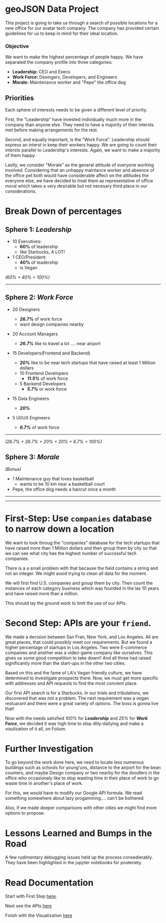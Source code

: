 # geoJSON Data Project

This project is going to take us through a search of possible locations for a new office for our avatar tech company. The company has provided certain guidelines for us to keep in mind for their ideal location. 


### Objective
We want to make the highest percentage of people happy. We have separated the company profile into three categories: 
- **Leadership:** CEO and Execs 
- **Work Force:** Desingers, Developers, and Engineers
- **Morale:** Maintenance worker and "Pepe" the office dog


## Priorities
Each sphere of interests needs to be given a different level of priority.

First, the "Leadership" have invested individually much more in the company than anyone else. They need to have a majority of their intersts met before making arrangements for the rest.

Second, and equally important, is the "Work Force". Leadership should express an interst in keep their workers happy. We are going to count their intersts parallel to Leadership's interests. Again, we want to make a majority of them happy.

Lastly, we consider "Morale" as the general attitude of everyone working involved. Considering that an unhappy maintance worker and absence of the office pet both would have considerable affect on the attitudes the everyone else, we have decided to treat them as representative of office moral which takes a very desirable but not necesary third place in our considerations.

# Break Down of percentages
## Sphere 1: ***Leadership***

- 10 Executives: 
    - **60%** of leadership
    - like Starbucks, A LOT!
- 1 CEO/President: 
    - **40%** of leadership
    - is Vegan

*(60% + 40% = 100%)*

---------

## Sphere 2: ***Work Force***

- 20 Designers
    - ***26.7%*** of work force
    - want design companies nearby
- 20 Account Managers
    - ***26.7%*** like to travel a lot .... near airport

- 15 Developers(Frontend and Backend)
    - ***20%*** like to be near tech startups that have raised at least 1 Million dollars<br>
    - 10 Frontend Developers
        - ***11.5%*** of work force
    - 5 Backend Developers
        - ***5.7%*** or work force
- 15 Data Engineers
    - ***20%***

- 5 UI/UX Engineers
    - ***6.7%*** of work force

---------

*(26.7% + 26.7% + 20% + 20% + 6.7% = 100%)*

## Sphere 3: ***Morale***
*(Bonus)*
- 1 Maintenance guy that loves basketball
    - wants to be 10 km near a basketball court
- Pepe, the office dog needs a haircut once a month
---------
---------


# First-Step: Use `companies` database to narrow down a location  
We want to look throug the "companies" database for the tech startups that have raised more than 1 Million dollars and then group them by city so that we can see what city has the highest number of successful tech companies. 

There is a a small problem with that because the field contains a string and not an integer. We might avoid trying to clean all data for the moment. 

We will first find U.S. companies and group them by city. Then count the instances of each category business which was founded in the las 10 years and have raised more than a million.

This should lay the ground work to limit the use of our APIs.

# Second Step: APIs are your `friend`.

We made a decision between San Fran, New York, and Los Angeles. All are great places, that could possibly meet our requirements. But we found a higher percentage of startups in Los Angeles. Two were E-commerce companies and another was a video-game company like ourselves. This gives us some good competition to take down!! And all three had raised significantly more than the start-ups in the other two cities.
 
Based on this and the fame of LA's Vegan friendly culture, we have determined to investigate prospects there. Now, we must get more specific with addresses and API requests to find the most convient place.



Our first API search is for a Starbucks. In our trials and tribulations, we discovered that was not a problem. The next requirement was a vegan restuarant and there were a great variety of options. The boss is gonna live that! 

Now with the needs satisfied *100%* for ***Leadership*** and *25%* for ***Work Force***, 
we decided it was high time to stop dilly-dallying and make a visulization of it all, on Folium.

# Further Investigation
To go beyond the work done here, we need to locate less numerous buildings such as schools for young'uns, distance to the airport for the bean counters, and maybe Design company or two nearby for the doodlers in the office who occasionaly like to stop wasting time in their place of work to go waste time in another's place of work. 

For this, we would have to modify our Google API formula. We read something somewhere about lazy progamming.... can't be bothered. 

Also, if we made deeper comparisons with other cities we might find more options to propose.

# Lessons Learned and Bumps in the Road

A few rudimentary debugging issues held up the process consedierably. They have been highlighted in the jupyter notebooks for posteriety. 


# Read Documentation
Start with First Step [here](/notebooks/First-Step-Using-Mongo.ipynb#Let's-go-to-LA-for-our-API-search.-There-should-be-no-problem-finding-some-vegan-restaurants-and-Starubucks-around-there!!!).

Next see the APIs [here](/notebooks/Google_API_GeoCoding_Places.ipynb)

Finish with the Visualization [here](/notebooks/geoJSON_and_Folium.ipynb)